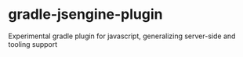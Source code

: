 gradle-jsengine-plugin
======================

Experimental gradle plugin for javascript, generalizing server-side and tooling support
